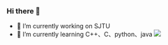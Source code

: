 ### Hi there 👋
- 🔭 I’m currently working on SJTU
- 🌱 I’m currently learning C++、C、python、java
![](http://lmages.linin.xyz/images/2021/03/03/BrF0.jpg)
